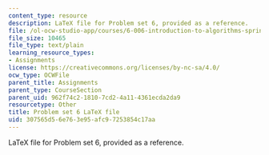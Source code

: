 ```yaml
---
content_type: resource
description: LaTeX file for Problem set 6, provided as a reference.
file: /ol-ocw-studio-app/courses/6-006-introduction-to-algorithms-spring-2008/307565d56e763e95afc97253854c17aa_ps6.tex
file_size: 10465
file_type: text/plain
learning_resource_types:
- Assignments
license: https://creativecommons.org/licenses/by-nc-sa/4.0/
ocw_type: OCWFile
parent_title: Assignments
parent_type: CourseSection
parent_uid: 962f74c2-1810-7cd2-4a11-4361ecda2da9
resourcetype: Other
title: Problem set 6 LaTeX file
uid: 307565d5-6e76-3e95-afc9-7253854c17aa
---
```

LaTeX file for Problem set 6, provided as a reference.